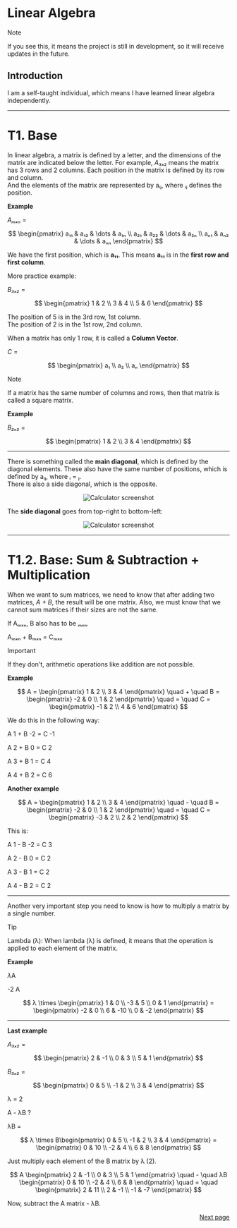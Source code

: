 # Linear Algebra

> [!NOTE]  
> If you see this, it means the project is still in development, so it will receive updates in the future.

## Introduction

I am a self-taught individual, which means I have learned linear algebra independently.

---

# T1. Base

In linear algebra, a matrix is defined by a letter, and the dimensions of the matrix are indicated below the letter. For example, *A*₃ₓ₂ means the matrix has 3 rows and 2 columns. Each position in the matrix is defined by its row and column.  
And the elements of the matrix are represented by aᵢⱼ, where ᵢⱼ defines the position.

**Example**

*Aₘₓₙ* =

$$
\begin{pmatrix}
  a₁₁ & a₁₂ & \dots & a₁ₙ  \\
  a₂₁ & a₂₂ & \dots & a₂ₙ  \\
  aₙ₁ & aₙ₂ & \dots & aₙₙ 
\end{pmatrix}
$$

We have the first position, which is **a₁₁**. This means **a₁₁** is in the **first row and first column**.

More practice example:

*B₃ₓ₂* =

$$
\begin{pmatrix}
  1 & 2  \\
  3 & 4  \\
  5 & 6 
\end{pmatrix}
$$

The position of 5 is in the 3rd row, 1st column.  
The position of 2 is in the 1st row, 2nd column.

When a matrix has only 1 row, it is called a **Column Vector**.

*C* =

$$
\begin{pmatrix}
  a₁ \\
  a₂ \\
  aₙ
\end{pmatrix}
$$

> [!NOTE]  
> If a matrix has the same number of columns and rows, then that matrix is called a square matrix.

**Example**

*B₂ₓ₂* =

$$
\begin{pmatrix}
  1 & 2  \\
  3 & 4   
\end{pmatrix}
$$

---

There is something called the **main diagonal**, which is defined by the diagonal elements. These also have the same number of positions, which is defined by aᵢⱼ, where ᵢ = ⱼ.  
There is also a side diagonal, which is the opposite.  
<p align="center">
   <img src="https://github.com/user-attachments/assets/fa011eb9-92aa-46f3-9918-ec3e09d4bbee" alt="Calculator screenshot" />
</p>

The **side diagonal** goes from top-right to bottom-left:

<p align="center">
   <img src="https://github.com/user-attachments/assets/c50a5ba9-135f-4bab-91e7-a3290871f201" alt="Calculator screenshot" />
</p>

---

# T1.2. Base: Sum & Subtraction + Multiplication

When we want to sum matrices, we need to know that after adding two matrices, *A + B*, the result will be one matrix. Also, we must know that we cannot sum matrices if their sizes are not the same.

If Aₘₓₙ, B also has to be ₘₓₙ.

Aₘₓₙ + Bₘₓₙ = Cₘₓₙ

> [!IMPORTANT]  
> If they don't, arithmetic operations like addition are not possible.

**Example**

$$
A = \begin{pmatrix}
  1 & 2  \\
  3 & 4   
\end{pmatrix}
\quad + \quad
B = \begin{pmatrix}
  -2 & 0  \\
  1 & 2   
\end{pmatrix}
\quad = \quad
C = \begin{pmatrix}
  -1 & 2  \\
  4 & 6
\end{pmatrix}
$$

We do this in the following way:

A 1 + B -2 = C -1

A 2 + B 0 = C 2

A 3 + B 1 = C 4

A 4 + B 2 = C 6

**Another example**

$$
A = \begin{pmatrix}
  1 & 2  \\
  3 & 4   
\end{pmatrix}
\quad - \quad
B = \begin{pmatrix}
  -2 & 0  \\
  1 & 2   
\end{pmatrix}
\quad = \quad
C = \begin{pmatrix}
  -3 & 2  \\
  2 & 2
\end{pmatrix}
$$

This is:

A 1 - B -2 = C 3

A 2 - B 0 = C 2

A 3 - B 1 = C 2

A 4 - B 2 = C 2 

---

Another very important step you need to know is how to multiply a matrix by a single number.

> [!TIP]  
> Lambda (λ): When lambda (λ) is defined, it means that the operation is applied to each element of the matrix.

**Example**

*λ*A

-2 A

$$
λ \times \begin{pmatrix}
    1 & 0 \\
    -3 & 5 \\
    0 & 1
\end{pmatrix}
= \begin{pmatrix}
    -2 & 0 \\
    6 & -10 \\
    0 & -2
\end{pmatrix}
$$

---

**Last example**

*A₃ₓ₂* =

$$
\begin{pmatrix}
  2 & -1  \\
  0 & 3  \\
  5 & 1 
\end{pmatrix}
$$

*B₃ₓ₂* =

$$
\begin{pmatrix}
  0 & 5  \\
  -1 & 2  \\
  3 & 4 
\end{pmatrix}
$$

λ = 2

A - λB ?

λB = 

$$
λ \times B\begin{pmatrix}
    0 & 5 \\
    -1 & 2 \\
    3 & 4
\end{pmatrix}
= \begin{pmatrix}
    0 & 10 \\
    -2 & 4 \\
    6 & 8
\end{pmatrix}
$$

Just multiply each element of the B matrix by λ (2).

$$
A \begin{pmatrix}
  2 & -1  \\
  0 & 3  \\
  5 & 1 
\end{pmatrix}
\quad - \quad
λB \begin{pmatrix}
    0 & 10 \\
    -2 & 4 \\
    6 & 8
\end{pmatrix}
\quad = \quad
 \begin{pmatrix}
    2 & 11 \\
    2 & -1 \\
    -1 & -7
\end{pmatrix}
$$

Now, subtract the A matrix - λB.
  
<p align="right">
  <a href="https://github.com/21Sec0nds/LinearAlgebra/tree/T2">Next page</a>
</p>
